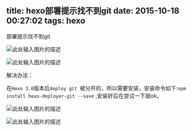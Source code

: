 title: hexo部署提示找不到git
date: 2015-10-18 00:27:02
tags: hexo 
---

部署提示找不到git

![此处输入图片的描述][1]

![此处输入图片的描述][2]

解决办法：

在`Hexo 3.0`版本后`deploy git `被分开的，所以需要安装，安装命令如下:`npm install hexo-deployer-git --save` ,安装好后在尝试一下就ok。

![此处输入图片的描述][3]

![此处输入图片的描述][4]


  [1]: http://7i7k6x.com1.z0.glb.clouddn.com/github-06.png
  [2]: http://7i7k6x.com1.z0.glb.clouddn.com/github-05.png
  [3]: http://7i7k6x.com1.z0.glb.clouddn.com/github-04.png
  [4]: http://7i7k6x.com1.z0.glb.clouddn.com/github-07.png